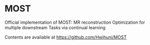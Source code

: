 # MOST
Official implementation of MOST: MR reconstruction Optimization for multiple downstream Tasks via continual learning

Contents are available at https://github.com/Hwihuni/MOST
